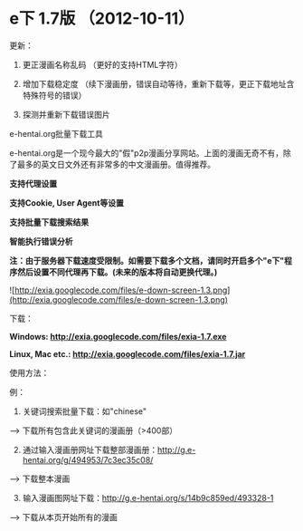 # e下 1.7版 （2012-10-11） #

更新：

1. 更正漫画名称乱码 （更好的支持HTML字符）

2. 增加下载稳定度 （续下漫画册，错误自动等待，重新下载等，更正下载地址含特殊符号的错误）

3. 探测并重新下载错误图片


e-hentai.org批量下载工具

e-hentai.org是一个现今最大的"假"p2p漫画分享网站。上面的漫画无奇不有，除了最多的英文日文外还有非常多的中文漫画册。值得推荐。

**支持代理设置**

**支持Cookie, User Agent等设置**

**支持批量下载搜索结果**

**智能执行错误分析**

**注：由于服务器下载速度受限制。如需要下载多个文档，请同时开启多个"e下"程序然后设置不同代理再下载。(未来的版本将自动更换代理。)**


![http://exia.googlecode.com/files/e-down-screen-1.3.png](http://exia.googlecode.com/files/e-down-screen-1.3.png)

下载：

**Windows: http://exia.googlecode.com/files/exia-1.7.exe**

**Linux, Mac etc.:  http://exia.googlecode.com/files/exia-1.7.jar**

使用方法：

例：

1. 关键词搜索批量下载：如"chinese"

--> 下载所有包含此关键词的漫画册（>400部）

2. 通过输入漫画册网址下载整部漫画册：http://g.e-hentai.org/g/494953/7c3ec35c08/

--> 下载整本漫画

3. 输入漫画图网址下载：http://g.e-hentai.org/s/14b9c859ed/493328-1

--> 下载从本页开始所有的漫画